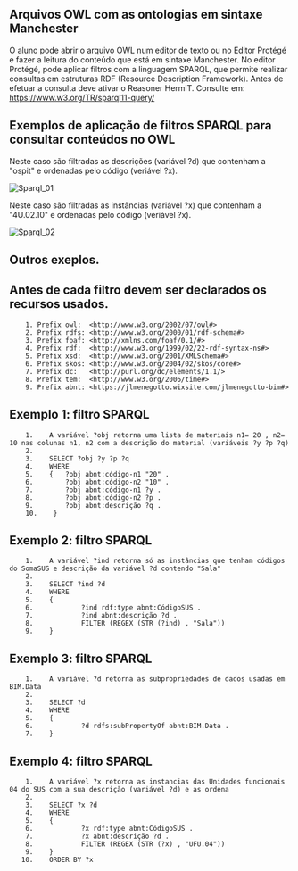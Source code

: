 
## Arquivos OWL com as ontologias em sintaxe Manchester

O aluno pode abrir o arquivo OWL num editor de texto ou no Editor Protégé e fazer a leitura do conteúdo que está em sintaxe Manchester.
No editor Protégé, pode aplicar filtros com a linguagem SPARQL, que permite realizar consultas em estruturas RDF (Resource Description Framework).
Antes de efetuar a consulta deve ativar o Reasoner HermiT.
Consulte em: https://www.w3.org/TR/sparql11-query/

## Exemplos de aplicação de filtros SPARQL para consultar conteúdos no OWL

Neste caso são filtradas as descrições (variável ?d) que contenham a "ospit" e ordenadas pelo código (veriável ?x). 

![Sparql_01](https://github.com/JLMenegotto/OntologiaBIM/assets/9437020/fa7fc77b-3c65-4f24-84ff-c08f921ddc24)

Neste caso são filtradas as instâncias (variável ?x) que contenham a "4U.02.10" e ordenadas pelo código (veriável ?x). 

![Sparql_02](https://github.com/JLMenegotto/OntologiaBIM/assets/9437020/b3efead4-0853-48ec-9422-c5cc99369eec)


## Outros exeplos.

## Antes de cada filtro devem ser declarados os recursos usados.

        1. Prefix owl:  <http://www.w3.org/2002/07/owl#>
        2. Prefix rdfs: <http://www.w3.org/2000/01/rdf-schema#>
        3. Prefix foaf: <http://xmlns.com/foaf/0.1/#>
        4. Prefix rdf:  <http://www.w3.org/1999/02/22-rdf-syntax-ns#>
        5. Prefix xsd:  <http://www.w3.org/2001/XMLSchema#>
        6. Prefix skos: <http://www.w3.org/2004/02/skos/core#>
        7. Prefix dc:   <http://purl.org/dc/elements/1.1/>
        8. Prefix tem:  <http://www.w3.org/2006/time#>
        9. Prefix abnt: <https://jlmenegotto.wixsite.com/jlmenegotto-bim#>

## Exemplo 1: filtro SPARQL
  
        1.    A variável ?obj retorna uma lista de materiais n1= 20 , n2= 10 nas colunas n1, n2 com a descrição do material (variáveis ?y ?p ?q)
        2.
        3.    SELECT ?obj ?y ?p ?q
        4.    WHERE
        5.    {   ?obj abnt:código-n1 "20" .
        6.        ?obj abnt:código-n2 "10" .
        7.        ?obj abnt:código-n1 ?y .
        8.        ?obj abnt:código-n2 ?p .
        9.        ?obj abnt:descrição ?q .
        10.    }

## Exemplo 2: filtro SPARQL 

        1.    A variável ?ind retorna só as instâncias que tenham códigos do SomaSUS e descrição da variável ?d contendo "Sala" 
        2.
        3.    SELECT ?ind ?d
        4.    WHERE
        5.    {   
        6.            ?ind rdf:type abnt:CódigoSUS .
        7.            ?ind abnt:descrição ?d .
        8.            FILTER (REGEX (STR (?ind) , "Sala"))
        9.    }

## Exemplo 3: filtro SPARQL 

        1.    A variável ?d retorna as subpropriedades de dados usadas em BIM.Data
        2.
        3.    SELECT ?d
        4.    WHERE
        5.    {   
        6.            ?d rdfs:subPropertyOf abnt:BIM.Data .
        7.    }

## Exemplo 4: filtro SPARQL 

        1.    A variável ?x retorna as instancias das Unidades funcionais 04 do SUS com a sua descrição (variável ?d) e as ordena
        2.
        3.    SELECT ?x ?d
        4.    WHERE
        5.    {   
        6.            ?x rdf:type abnt:CódigoSUS .
        7.            ?x abnt:descrição ?d .
        8.            FILTER (REGEX (STR (?x) , "UFU.04"))
        9.    }
       10.    ORDER BY ?x
